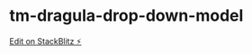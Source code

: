 # tm-dragula-drop-down-model

[Edit on StackBlitz ⚡️](https://stackblitz.com/edit/tm-dragula-drop-down-model)